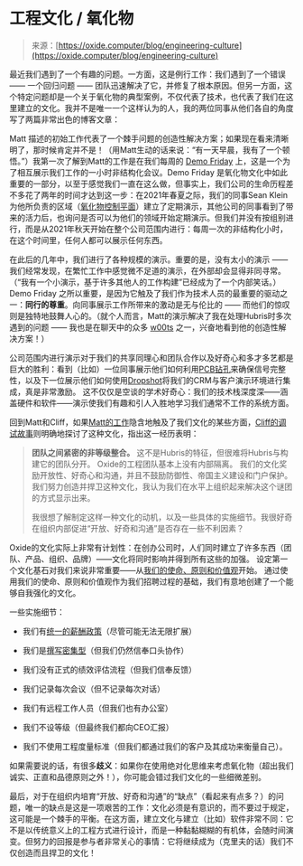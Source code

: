<!--yml

category: 未分类

date: 2024-05-29 12:49:17

-->

# 工程文化 / 氧化物

> 来源：[https://oxide.computer/blog/engineering-culture](https://oxide.computer/blog/engineering-culture)

最近我们遇到了一个有趣的问题。一方面，这是例行工作：我们遇到了一个错误 —— 一个回归问题 —— 团队迅速解决了它，并修复了根本原因。但另一方面，这个特定问题却是一个关于氧化物的典型案例，不仅代表了技术，也代表了我们在这里建立的文化。我并不是唯一一个这样认为的人，我的两位同事从他们各自的角度写了两篇非常出色的博客文章：

Matt 描述的初始工作代表了一个棘手问题的创造性解决方案；如果现在看来清晰明了，那时候肯定并不是！（用Matt生动的话来说：“有一天早晨，我有了一个顿悟。”）我第一次了解到Matt的工作是在我们每周的 [Demo Friday](https://www.youtube.com/watch?v=7RR6hFE_jDU#t=6) 上，这是一个为了相互展示我们工作的一小时非结构化会议。Demo Friday 是氧化物文化中如此重要的一部分，以至于感觉我们一直在这么做，但事实上，我们公司的生命历程差不多花了两年的时间才达到这一步：在2021年春夏之际，我们的同事Sean Klein为他所负责的区域（[氧化物控制平面](https://github.com/oxidecomputer/omicron)）建立了定期演示，其他公司的同事看到了带来的活力后，也询问是否可以为他们的领域开始定期演示。但我们并没有按组别进行，而是从2021年秋天开始在整个公司范围内进行：每周一次的非结构化小时，在这个时间里，任何人都可以展示任何东西。

在此后的几年中，我们进行了各种规模的演示。重要的是，没有太小的演示 —— 我们经常发现，在繁忙工作中感觉微不足道的演示，在外部却会显得非同寻常。（“我有一个小演示，基于许多其他人的工作构建”已经成为了一个内部笑话。）Demo Friday 之所以重要，是因为它触及了我们作为技术人员的最重要的驱动之一：**同行的尊重**。向同事展示工作所带来的激动是无与伦比的 —— 而他们的惊叹则是独特地鼓舞人心的。（就个人而言，Matt的演示解决了我在处理Hubris时多次遇到的问题 —— 我也是在聊天中的众多 [w00ts](https://en.wikipedia.org/wiki/W00t) 之一，兴奋地看到他的创造性解决方案！）

公司范围内进行演示对于我们的共享同理心和团队合作以及好奇心和多才多艺都是巨大的胜利：看到（比如）一位同事展示他们如何利用[PCB钻孔](https://www.protoexpress.com/blog/back-drilling-pcb-design-and-manufacturing/)来确保信号完整性，以及下一位展示他们如何使用[Dropshot](https://github.com/oxidecomputer/dropshot)将我们的CRM与客户演示环境进行集成，真是非常激励。 这不仅仅是空谈的学术好奇心：我们的技术栈深度深——涵盖硬件和软件——演示使我们有趣和引人入胜地学习我们通常不工作的系统方面。

回到Matt和Cliff，如果[Matt的工作](https://www.mattkeeter.com/blog/2024-03-25-packing/)隐含地触及了我们文化的某些方面，[Cliff的调试故事](https://cliffle.com/blog/who-killed-the-network-switch/)则明确地探讨了这种文化，指出这一经历表明：

> **团队之间紧密的非等级整合。** 这不是Hubris的特征，但很难将Hubris与构建它的团队分开。 Oxide的工程团队基本上没有内部隔离。 我们的文化奖励开放性、好奇心和沟通，并且不鼓励防御性、帝国主义建设和门户保护。 我们努力创造并捍卫这种文化，我认为我们在水平上组织起来解决这个谜团的方式显示出来。
> 
> 我很想了解制定这样一种文化的动机，以及一些具体的实施细节。我很好奇在组织内部促进“开放、好奇和沟通”是否存在一些不利因素？

Oxide的文化实际上非常有计划性：在创办公司时，人们同时建立了许多东西（团队、产品、组织、品牌）——文化将同时影响并得到所有这些的加强。 设定第一个文化基石对我们来说非常重要——从[我们的使命、原则和价值观](https://oxide.computer/principles)开始。 通过使用我们的使命、原则和价值观作为我们招聘过程的基础，我们有意地创建了一个能够自我强化的文化。

一些实施细节：

+   我们有[统一的薪酬政策](https://oxide.computer/blog/compensation-as-a-reflection-of-values)（尽管可能无法无限扩展）

+   我们是[撰写密集型](https://rfd.shared.oxide.computer/)（但我们仍然信奉口头协作）

+   我们没有正式的绩效评估流程（但我们信奉反馈）

+   我们记录每次会议（但不记录每次对话）

+   我们有远程工作人员（但我们也有办公室）

+   我们不设等级（但最终我们都向CEO汇报）

+   我们不使用工程度量标准（但我们都通过我们的客户及其成功来衡量自己）。

如果需要说的话，有很多**歧义**：如果你在使用绝对化思维来考虑氧化物（超出我们诚实、正直和品德原则之外！），你可能会错过我们文化的一些细微差别。

最后，对于在组织内培育“开放、好奇和沟通”的“缺点”（看起来有点多？）的问题，唯一的缺点是这是一项艰苦的工作：文化必须是有意识的，而不要过于规定，这可能是一个棘手的平衡。在这方面，建立文化与建立（比如）软件非常不同：它不是以传统意义上的工程方式进行设计，而是一种黏黏糊糊的有机体，会随时间演变。但努力的回报是参与者非常关心的事情：它将继续成为（克里夫的话）我们不仅创造而且捍卫的文化！
